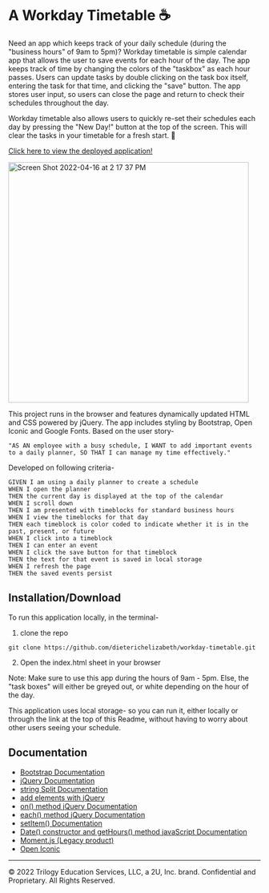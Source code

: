 # A Workday Timetable ☕️

Need an app which keeps track of your daily schedule (during the "business hours" of 9am to 5pm)? Workday timetable is simple calendar app that allows the user to save events for each hour of the day. The app keeps track of time by changing the colors of the "taskbox" as each hour passes. Users can update tasks by double clicking on the task box itself, entering the task for that time, and clicking the "save" button. The app stores user input, so users can close the page and return to check their schedules throughout the day.

Workday timetable also allows users to quickly re-set their schedules each day by pressing the "New Day!" button at the top of the screen. This will clear the tasks in your timetable for a fresh start. 🍃

[Click here to view the deployed application!](https://dieterichelizabeth.github.io/workday-timetable/)

<img width="480" alt="Screen Shot 2022-04-16 at 2 17 37 PM" src="https://user-images.githubusercontent.com/95142863/163688762-e880422a-b158-4332-b6e0-8e81e0aedbc9.png">

This project runs in the browser and features dynamically updated HTML and CSS powered by jQuery. The app includes styling by Bootstrap, Open Iconic and Google Fonts. Based on the user story-

```
"AS AN employee with a busy schedule, I WANT to add important events to a daily planner, SO THAT I can manage my time effectively."
```

Developed on following criteria-

```
GIVEN I am using a daily planner to create a schedule
WHEN I open the planner
THEN the current day is displayed at the top of the calendar
WHEN I scroll down
THEN I am presented with timeblocks for standard business hours
WHEN I view the timeblocks for that day
THEN each timeblock is color coded to indicate whether it is in the past, present, or future
WHEN I click into a timeblock
THEN I can enter an event
WHEN I click the save button for that timeblock
THEN the text for that event is saved in local storage
WHEN I refresh the page
THEN the saved events persist
```

## Installation/Download

To run this application locally, in the terminal-

1. clone the repo

```
git clone https://github.com/dieterichelizabeth/workday-timetable.git
```

2. Open the index.html sheet in your browser

Note: Make sure to use this app during the hours of 9am - 5pm. Else, the "task boxes" will either be greyed out, or white depending on the hour of the day.

This application uses local storage- so you can run it, either locally or through the link at the top of this Readme, without having to worry about other users seeing your schedule.

## Documentation

- [Bootstrap Documentation](https://getbootstrap.com/docs/5.1/getting-started/introduction//)
- [jQuery Documentation](https://api.jquery.com/)
- [string Split Documentation](https://www.w3schools.com/jsref/jsref_split.asp)
- [add elements with jQuery](https://www.w3schools.com/jquery/jquery_dom_add.asp)
- [on() method jQuery Documentation](https://api.jquery.com/on/)
- [each() method jQuery Documentation](https://api.jquery.com/each/)
- [setItem() Documentation](https://developer.mozilla.org/en-US/docs/Web/API/Storage/setItem)
- [Date() constructor and getHours() method javaScript Documentation](https://api.jquery.com/each/)
- [Moment.js (Legacy product)](https://momentjs.com/docs/)
- [Open Iconic](https://useiconic.com/open)

---

© 2022 Trilogy Education Services, LLC, a 2U, Inc. brand. Confidential and Proprietary. All Rights Reserved.

